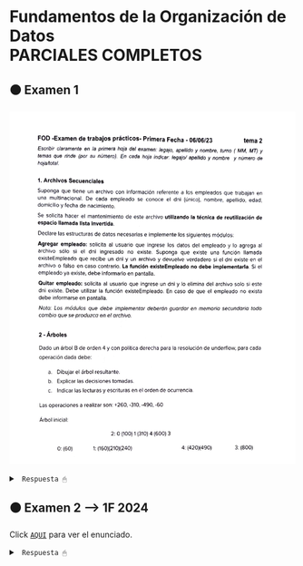 # Fundamentos de la Organización de Datos <br> PARCIALES COMPLETOS

## 🟠 Examen 1

![imagen](/recursos/img08.png)

<details><summary> <code> Respuesta 🖱 </code></summary><br>

El último punto del examen lo saqué porque este año no entró ese tema (hashing estático).

Examen 1 --> Resolucion en [*examen1.pas*](/parciales/completos/examen01.pdf)

</details>

## 🟠 Examen 2 --> 1F 2024 

Click [<code>AQUI</code>](/parciales/completos/enunciado1F_2024.pdf) para ver el enunciado.

<details><summary> <code> Respuesta 🖱 </code></summary><br>

Examen que me tomaron en la primera fecha. Subiré la corrección del mismo, luego de la muestra.

</details>